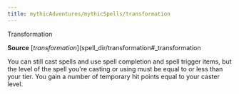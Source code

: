 ```yaml
---
title: mythicAdventures/mythicSpells/transformation
---
```

Transformation

**Source** [_transformation_](spell_dir/transformation#_transformation

You can still cast spells and use spell completion and spell trigger items, but the level of the spell you're casting or using must be equal to or less than your tier. You gain a number of temporary hit points equal to your caster level.

